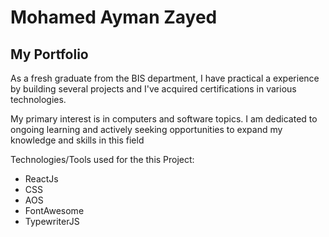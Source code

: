 # Mohamed Ayman Zayed
## My Portfolio

As a fresh graduate from the BIS department, I have practical a
experience by building several projects and I've acquired
certifications in various technologies.

My primary interest is in computers and software topics. I am
dedicated to ongoing learning and actively seeking opportunities to
expand my knowledge and skills in this field

Technologies/Tools used for the this Project:
- ReactJs
- CSS
- AOS
- FontAwesome
- TypewriterJS
